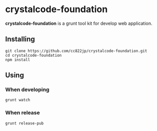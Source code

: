 # crystalcode-foundation

**crystalcode-foundation** is a grunt tool kit for develop web application.

## Installing

````
git clone https://github.com/cc822jp/crystalcode-foundation.git
cd crystalcode-foundation
npm install
````

## Using

### When developing

````
grunt watch
````

### When release

````
grunt release-pub
````
